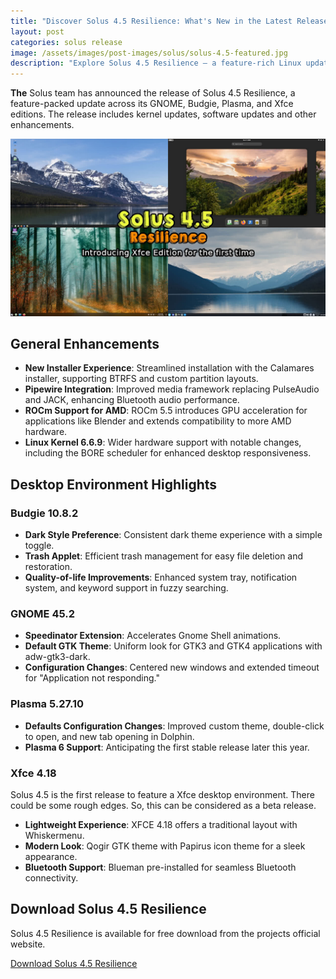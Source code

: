 ```yaml
---
title: "Discover Solus 4.5 Resilience: What's New in the Latest Release"
layout: post
categories: solus release
image: /assets/images/post-images/solus/solus-4.5-featured.jpg
description: "Explore Solus 4.5 Resilience – a feature-rich Linux update! Discover streamlined installation, enhanced media framework, and cutting-edge desktop environments. Download now for a resilient Linux experience!"
---
```


**The** Solus team has announced the release of Solus 4.5 Resilience, a feature-packed update across its GNOME, Budgie, Plasma, and Xfce editions. The release includes kernel updates, software updates and other enhancements.

![Solus 4.5 featured image](/assets/images/post-images/solus/solus-4.5-featured.jpg)

## General Enhancements

- **New Installer Experience**: Streamlined installation with the Calamares installer, supporting BTRFS and custom partition layouts.
- **Pipewire Integration**: Improved media framework replacing PulseAudio and JACK, enhancing Bluetooth audio performance.
- **ROCm Support for AMD**: ROCm 5.5 introduces GPU acceleration for applications like Blender and extends compatibility to more AMD hardware.
- **Linux Kernel 6.6.9**: Wider hardware support with notable changes, including the BORE scheduler for enhanced desktop responsiveness.

## Desktop Environment Highlights

### Budgie 10.8.2

- **Dark Style Preference**: Consistent dark theme experience with a simple toggle.
- **Trash Applet**: Efficient trash management for easy file deletion and restoration.
- **Quality-of-life Improvements**: Enhanced system tray, notification system, and keyword support in fuzzy searching.

### GNOME 45.2

- **Speedinator Extension**: Accelerates Gnome Shell animations.
- **Default GTK Theme**: Uniform look for GTK3 and GTK4 applications with adw-gtk3-dark.
- **Configuration Changes**: Centered new windows and extended timeout for "Application not responding."

### Plasma 5.27.10

- **Defaults Configuration Changes**: Improved custom theme, double-click to open, and new tab opening in Dolphin.
- **Plasma 6 Support**: Anticipating the first stable release later this year.

### Xfce 4.18

Solus 4.5 is the first release to feature a Xfce desktop environment. There could be some rough edges. So, this can be considered as a beta release.

- **Lightweight Experience**: XFCE 4.18 offers a traditional layout with Whiskermenu.
- **Modern Look**: Qogir GTK theme with Papirus icon theme for a sleek appearance.
- **Bluetooth Support**: Blueman pre-installed for seamless Bluetooth connectivity.

## Download Solus 4.5 Resilience

Solus 4.5 Resilience is available for free download from the projects official website.

<a href="https://getsol.us/download/" class="download">Download Solus 4.5 Resilience</a>
